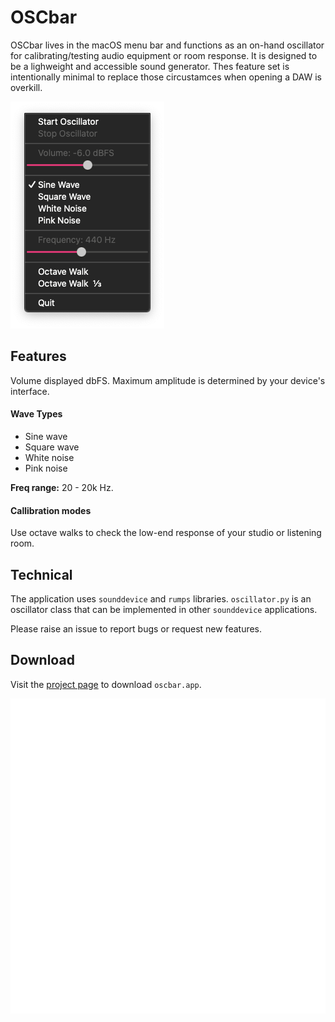 # OSCbar
OSCbar lives in the macOS menu bar and functions as an on-hand oscillator for calibrating/testing audio equipment or room response.  It is designed to be a lighweight and accessible sound generator.  Thes feature set is intentionally minimal to replace those circustamces when opening a DAW is overkill.

![alt text](https://github.com/cmohnacs/oscbar/blob/main/media/appview.png?raw=true)

## Features
Volume displayed dbFS.  Maximum amplitude is determined by your device's interface.

#### Wave Types
- Sine wave
- Square wave
- White noise
- Pink noise

**Freq range:** 20 - 20k Hz.

#### Callibration modes
Use octave walks to check the low-end response of your studio or listening room.

## Technical
The application uses ```sounddevice``` and ```rumps``` libraries.  ```oscillator.py``` is an oscillator class that can be implemented in other ```sounddevice``` applications.  

Please raise an issue to report bugs or request new features.

## Download
Visit the [project page](https://cmohnacs.github.io/oscbar/) to download ```oscbar.app```.

![alt text](https://github.com/cmohnacs/oscbar/blob/main/media/oscbar_logo-250x250.png?raw=true)

